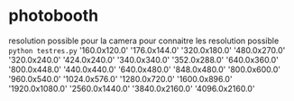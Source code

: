 # photobooth

resolution possible pour la camera
    pour connaitre les resolution possible 
    `python testres.py`
    '160.0x120.0'
    '176.0x144.0' 
    '320.0x180.0' 
    '480.0x270.0' 
    '320.0x240.0'
    '424.0x240.0'
    '340.0x340.0'
    '352.0x288.0'
    '640.0x360.0'
    '800.0x448.0'
    '440.0x440.0'
    '640.0x480.0'
    '848.0x480.0'
    '800.0x600.0'
    '960.0x540.0'
    '1024.0x576.0'
    '1280.0x720.0'
    '1600.0x896.0'
    '1920.0x1080.0'
    '2560.0x1440.0'
    '3840.0x2160.0'
    '4096.0x2160.0'